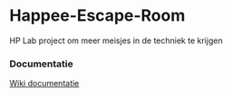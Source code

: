 # Happee-Escape-Room
HP Lab project om meer meisjes in de techniek te krijgen

### Documentatie
[Wiki documentatie](https://github.com/Michelleritzema/Happee-Escape-Room/wiki)
